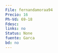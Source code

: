 ```yaml
---
File: fernandamoraa94
Precio: 16
Ph-Vd: 69-18
Fdesc: 
links: no
Status: None
fuente: Garca
bd: no
---
```

